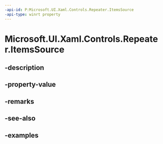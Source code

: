 ```yaml
---
-api-id: P:Microsoft.UI.Xaml.Controls.Repeater.ItemsSource
-api-type: winrt property
---
```


<!-- Property syntax.
public object ItemsSource { get;  set; }
-->

# Microsoft.UI.Xaml.Controls.Repeater.ItemsSource

## -description

## -property-value

## -remarks

## -see-also

## -examples


